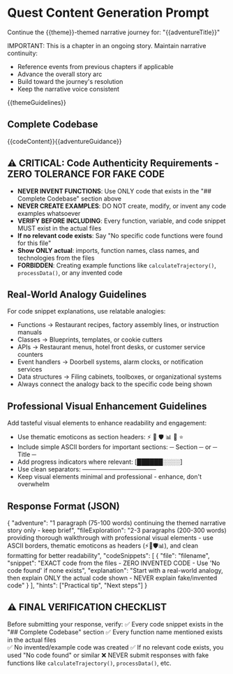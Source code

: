 # Quest Content Generation Prompt

Continue the {{theme}}-themed narrative journey for: "{{adventureTitle}}"

IMPORTANT: This is a chapter in an ongoing story. Maintain narrative continuity:
- Reference events from previous chapters if applicable
- Advance the overall story arc
- Build toward the journey's resolution
- Keep the narrative voice consistent

{{themeGuidelines}}

## Complete Codebase
{{codeContent}}{{adventureGuidance}}

## ⚠️ CRITICAL: Code Authenticity Requirements - ZERO TOLERANCE FOR FAKE CODE
- **NEVER INVENT FUNCTIONS**: Use ONLY code that exists in the "## Complete Codebase" section above
- **NEVER CREATE EXAMPLES**: DO NOT create, modify, or invent any code examples whatsoever
- **VERIFY BEFORE INCLUDING**: Every function, variable, and code snippet MUST exist in the actual files
- **If no relevant code exists**: Say "No specific code functions were found for this file"
- **Show ONLY actual**: imports, function names, class names, and technologies from the files
- **FORBIDDEN**: Creating example functions like `calculateTrajectory()`, `processData()`, or any invented code

## Real-World Analogy Guidelines
For code snippet explanations, use relatable analogies:
- Functions → Restaurant recipes, factory assembly lines, or instruction manuals
- Classes → Blueprints, templates, or cookie cutters
- APIs → Restaurant menus, hotel front desks, or customer service counters
- Event handlers → Doorbell systems, alarm clocks, or notification services
- Data structures → Filing cabinets, toolboxes, or organizational systems
- Always connect the analogy back to the specific code being shown

## Professional Visual Enhancement Guidelines
Add tasteful visual elements to enhance readability and engagement:
- Use thematic emoticons as section headers: ⚡ 🔗 🛡️ 📊 🎯 ⭐
- Include simple ASCII borders for important sections: ─ Section ─ or ─ Title ─
- Add progress indicators where relevant: [██████░░░░] 
- Use clean separators: ─────────────────
- Keep visual elements minimal and professional - enhance, don't overwhelm

## Response Format (JSON)
{
  "adventure": "1 paragraph (75-100 words) continuing the themed narrative story only - keep brief",
  "fileExploration": "2-3 paragraphs (200-300 words) providing thorough walkthrough with professional visual elements - use ASCII borders, thematic emoticons as headers (⚡🔗🛡️📊), and clean formatting for better readability",
  "codeSnippets": [
    {
      "file": "filename",
      "snippet": "EXACT code from the files - ZERO INVENTED CODE - Use 'No code found' if none exists",
      "explanation": "Start with a real-world analogy, then explain ONLY the actual code shown - NEVER explain fake/invented code"
    }
  ],
  "hints": ["Practical tip", "Next steps"]
}

## ⚠️ FINAL VERIFICATION CHECKLIST
Before submitting your response, verify:
✅ Every code snippet exists in the "## Complete Codebase" section
✅ Every function name mentioned exists in the actual files  
✅ No invented/example code was created
✅ If no relevant code exists, you used "No code found" or similar
❌ NEVER submit responses with fake functions like `calculateTrajectory()`, `processData()`, etc.